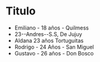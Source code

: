 # Titulo
* Emiliano - 18 años - Quilmess
* 23--Andres--S.S, De Jujuy
* Aldana 23 años Tortuguitas
* Rodrigo - 24 Años - San Miguel
* Gustavo - 26 años - Don Bosco